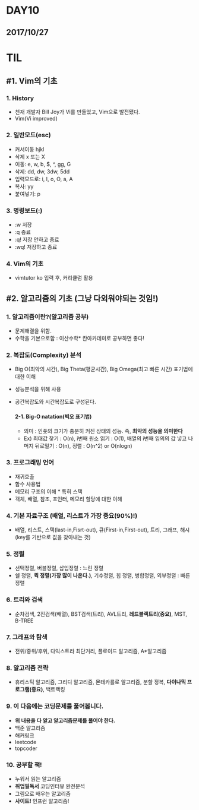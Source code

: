 # DAY10

## 2017/10/27

# TIL


## #1\. Vim의 기초

### 1\. History

- 천재 개발자 Bill Joy가 Vi를 만들었고, Vim으로 발전됐다.
- Vim(Vi improved)

### 2\. 일반모드(esc)

- 커서이동 hjkl
- 삭제 x 또는 X
- 이동: e, w, b, $, ^, gg, G
- 삭제: dd, dw, 3dw, 5dd
- 입력모드로: i, I, o, O, a, A
- 복사: yy
- 붙여넣기: p

### 3\. 명령보드(:)

- :w 저장
- :q 종료
- :q! 저장 안하고 종료
- :wq! 저장하고 종료

### 4\. Vim의 기초

- vimtutor ko 입력 후, 커리큘럼 활용

## #2\. 알고리즘의 기초 **(그냥 다외워야되는 것임!)**

### 1\. 알고리즘이란?(알고리즘 공부)

- 문제해결을 위함.
- 수학을 기본으로함 : 이산수학* 칸아카데미로 공부하면 좋다!

### 2\. 복잡도(Complexity) 분석

- Big O(최악의 시간), Big Theta(평균시간), Big Omega(최고 빠른 시간) 표기법에 대한 이해
- 성능분석을 위해 사용
- 공간복잡도와 시간복잡도로 구성된다.

  #### 2-1\. Big-O natation(빅오 표기법)
  - 의미 : 인풋의 크기가 충분히 커진 상태의 성능. 즉, **최악의 성능을 의미한다**
  - Ex) 최대값 찾기 : O(n), i번째 원소 읽기 : O(1), 배열의 i번째 임의의 값 넣고 나머지 뒤로밀기 : O(n), 정렬 : O(n^2) or O(nlogn)

### 3\. 프로그래밍 언어

- 재귀호출
- 함수 사용법
- 메모리 구조의 이해 * 특히 스택
- 객체, 배열, 참조, 포인터, 메모리 할당에 대한 이해

### 4\. 기본 자료구조 (**배열, 리스트가 가장 중요(90%)!**)

- 배열, 리스트, 스택(last-in,Fisrt-out), 큐(First-in,First-out), 트리, 그래프, 해시(key를 기반으로 값을 찾아내는 것)

### 5\. 정렬

- 선택정렬, 버블정렬, 삽입정렬 : 느린 정렬
- 쉘 정렬, **퀵 정렬(가장 많이 나온다.)**, 기수정렬, 힙 정렬, 병합정렬, 외부정렬 : 빠른 정렬

### 6\. 트리와 검색

- 순차검색, 2진검색(배열), BST검색(트리), AVL트리, **레드블랙트리(중요)**, MST, B-TREE

### 7\. 그래프와 탐색

- 전위/중위/후위, 다익스트라 최단거리, 플로이드 알고리즘, A*알고리즘

### 8\. 알고리즘 전략

- 휴리스틱 알고리즘, 그리디 알고리즘, 몬테카를로 알고리즘, 분할 정복, **다이나믹 프로그램(중요)**, 백트랙킹

### 9\. 이 다음에는 코딩문제를 풀어봅니다.

- **위 내용을 다 알고 알고리즘문제를 풀어야 한다.**
- 백준 알고리즘
- 해커링크
- leetcode
- topcoder

### 10\. 공부할 책!

- 누워서 읽는 알고리즘
- **취업필독서** 코딩인터뷰 완전분석
- 그림으로 배우는 알고리즘
- **사이트!** 인프런 알고리즘!
